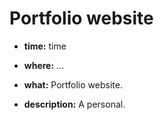 # Portfolio website






- **time:**  time 


- **where:** ...


- **what:** Portfolio website.


- **description:** A personal.


